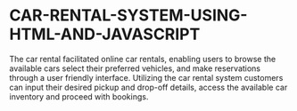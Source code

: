 # CAR-RENTAL-SYSTEM-USING-HTML-AND-JAVASCRIPT
The car rental facilitated online car rentals, enabling users to browse the available cars select their preferred vehicles, and make reservations through a user friendly interface. Utilizing the car rental system customers can input their desired pickup and drop-off details, access the available car inventory and proceed with bookings.
